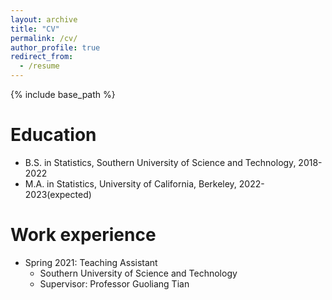 ```yaml
---
layout: archive
title: "CV"
permalink: /cv/
author_profile: true
redirect_from:
  - /resume
---
```


{% include base_path %}

Education
======
* B.S. in Statistics, Southern University of Science and Technology, 2018-2022
* M.A. in Statistics, University of California, Berkeley, 2022-2023(expected)

Work experience
======
* Spring 2021: Teaching Assistant
  * Southern University of Science and Technology
  * Supervisor: Professor Guoliang Tian

